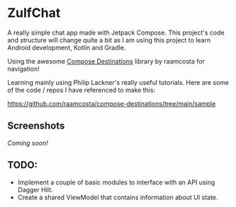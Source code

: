 # ZulfChat
A really simple chat app made with Jetpack Compose. This project's code and structure will change quite a bit as I am using this project to learn Android development, Kotlin and Gradle.

Using the awesome [Compose Destinations](https://github.com/raamcosta/compose-destinations) library by raamcosta for navigation!

Learning mainly using Philip Lackner's really useful tutorials. Here are some of the code / repos I have referenced to make this:

https://github.com/raamcosta/compose-destinations/tree/main/sample

## Screenshots
*Coming soon!*

## TODO:
- Implement a couple of basic modules to interface with an API using Dagger Hilt.
- Create a shared ViewModel that contains information about UI state.
